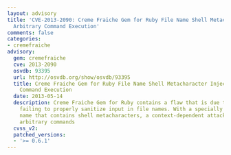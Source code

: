 ```yaml
---
layout: advisory
title: 'CVE-2013-2090: Creme Fraiche Gem for Ruby File Name Shell Metacharacter Injection
  Arbitrary Command Execution'
comments: false
categories:
- cremefraiche
advisory:
  gem: cremefraiche
  cve: 2013-2090
  osvdb: 93395
  url: http://osvdb.org/show/osvdb/93395
  title: Creme Fraiche Gem for Ruby File Name Shell Metacharacter Injection Arbitrary
    Command Execution
  date: 2013-05-14
  description: Creme Fraiche Gem for Ruby contains a flaw that is due to the program
    failing to properly sanitize input in file names. With a specially crafted file
    name that contains shell metacharacters, a context-dependent attacker can execute
    arbitrary commands
  cvss_v2: 
  patched_versions:
  - '>= 0.6.1'
---
```

